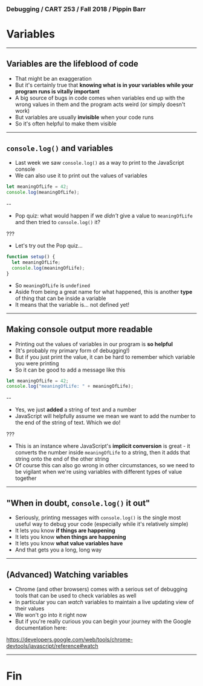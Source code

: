 ### Debugging / CART 253 / Fall 2018 / Pippin Barr

# Variables

---

## Variables are the lifeblood of code

- That might be an exaggeration
- But it's certainly true that __knowing what is in your variables while your program runs is vitally important__
- A big source of bugs in code comes when variables end up with the wrong values in them and the program acts weird (or simply doesn't work)
- But variables are usually __invisible__ when your code runs
- So it's often helpful to make them visible

---

## `console.log()` and variables

- Last week we saw `console.log()` as a way to print to the JavaScript console
- We can also use it to print out the values of variables

```javascript
let meaningOfLife = 42;
console.log(meaningOfLife);
```
--

- Pop quiz: what would happen if we _didn't_ give a value to `meaningOfLife` and then tried to `console.log()` it?

???

- Let's try out the Pop quiz...

```javascript
function setup() {
  let meaningOfLife;
  console.log(meaningOfLife);
}
```

- So `meaningOfLife` is `undefined`
- Aside from being a great name for what happened, this is another __type__ of thing that can be inside a variable
- It means that the variable is... not defined yet!

---

## Making console output more readable

- Printing out the values of variables in our program is __so helpful__
- (It's probably my primary form of debugging!)
- But if you just print the value, it can be hard to remember which variable you were printing
- So it can be good to add a message like this

```javascript
let meaningOfLife = 42;
console.log("meaningOfLife: " + meaningOfLife);
```
--

- Yes, we just __added__ a string of text and a number
- JavaScript will helpfully assume we mean we want to add the number to the end of the string of text. Which we do!

???

- This is an instance where JavaScript's __implicit conversion__ is great - it converts the number inside `meaningOfLife` to a string, then it adds that string onto the end of the other string
- Of course this can also go wrong in other circumstances, so we need to be vigilant when we're using variables with different types of value together

---

## "When in doubt, `console.log()` it out"

- Seriously, printing messages with `console.log()` is the single most useful way to debug your code (especially while it's relatively simple)
- It lets you know __if things are happening__
- It lets you know __when things are happening__
- It lets you know __what value variables have__
- And that gets you a long, long way

---

## (Advanced) Watching variables

- Chrome (and other browsers) comes with a serious set of debugging tools that can be used to check variables as well
- In particular you can _watch_ variables to maintain a live updating view of their values
- We won't go into it right now
- But if you're really curious you can begin your journey with the Google documentation here:

https://developers.google.com/web/tools/chrome-devtools/javascript/reference#watch

---

# Fin
